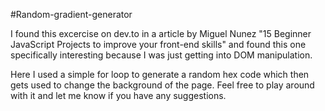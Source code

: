 #Random-gradient-generator

I found this excercise on dev.to in a article by Miguel Nunez "15 Beginner JavaScript Projects to improve your front-end skills" and found this one specifically interesting
because I was just getting into DOM manipulation.

Here I used a simple for loop to generate a random hex code which then gets used to change the background of the page.
Feel free to play around with it  and let me know if you have any suggestions. 
